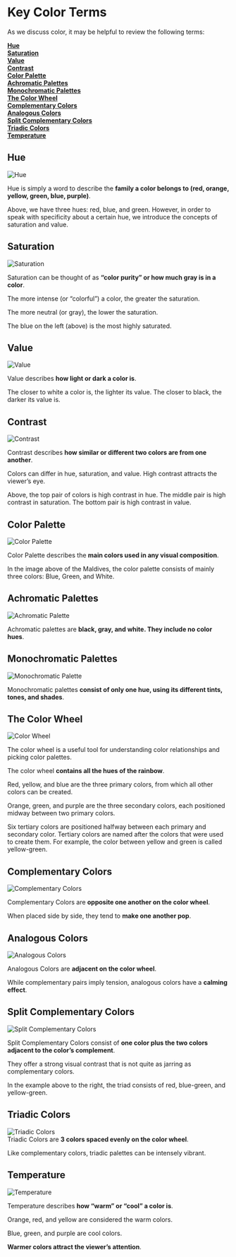 # Key Color Terms

As we discuss color, it may be helpful to review the following terms:

**[Hue](#hue)**  
**[Saturation](#saturation)**  
**[Value](#value)**  
**[Contrast](#contrast)**  
**[Color Palette](#color-palette)**  
**[Achromatic Palettes](#achromatic-palettes)**  
**[Monochromatic Palettes](#monochromatic-palettes)**  
**[The Color Wheel](#the-color-wheel)**  
**[Complementary Colors](#complementary-colors)**  
**[Analogous Colors](#analogous-colors)**  
**[Split Complementary Colors](#split-complementary-colors)**  
**[Triadic Colors](#triadic-colors)**  
**[Temperature](#temperature)**


## Hue 
![Hue](https://files.slack.com/files-pri/T0HTW3H0V-F01CZ1KB75K/untitled_drawing.png?pub_secret=4810fd30fb)

Hue is simply a word to describe the **family a color belongs to (red, orange, yellow, green, blue, purple)**. 
 
Above, we have three hues: red, blue, and green. However, in order to speak with specificity about a certain hue, we introduce the concepts of saturation and value.

## Saturation
![Saturation](https://files.slack.com/files-pri/T0HTW3H0V-F01CSPL15NJ/saturation.png?pub_secret=9bb67040ee)

Saturation can be thought of as **“color purity” or how much gray is in a color**. 

The more intense (or “colorful”) a color, the greater the saturation. 

The more neutral (or gray), the lower the saturation. 

The blue on the left (above) is the most highly saturated.


## Value
![Value](https://files.slack.com/files-pri/T0HTW3H0V-F01CZGNN1DG/value.png?pub_secret=f5405e8212)

Value describes **how light or dark a color is**. 

The closer to white a color is, the lighter its value. The closer to black, the darker its value is. 


## Contrast
![Contrast](https://files.slack.com/files-pri/T0HTW3H0V-F01D5P5RP7W/hue__4_.png?pub_secret=8e202df293)

Contrast describes **how similar or different two colors are from one another**. 

Colors can differ in hue, saturation, and value. High contrast attracts the viewer’s eye. 

Above, the top pair of colors is high contrast in hue. The middle pair is high contrast in saturation. The bottom pair is high contrast in value.


## Color Palette
![Color Palette](https://files.slack.com/files-pri/T0HTW3H0V-F01DC7ZAKMX/maldives-1993704_640.jpg?pub_secret=2826e6ba51)

Color Palette describes the **main colors used in any visual composition**. 

In the image above of the Maldives, the color palette consists of mainly three colors: Blue, Green, and White. 

## Achromatic Palettes
![Achromatic Palette](https://files.slack.com/files-pri/T0HTW3H0V-F01CST25A22/elephant-2870777_640.jpg?pub_secret=e0d6cad941)

Achromatic palettes are **black, gray, and white. They include no color hues**.

## Monochromatic Palettes
![Monochromatic Palette](https://files.slack.com/files-pri/T0HTW3H0V-F01CZKJFE4A/bear-5370168_1280.jpg?pub_secret=81f5bdf6cc)

Monochromatic palettes **consist of only one hue, using its different tints, tones, and shades**.

## The Color Wheel
![Color Wheel](https://files.slack.com/files-pri/T0HTW3H0V-F01CT1S9APQ/color_wheel.png?pub_secret=e02080c92f)

The color wheel is a useful tool for understanding color relationships and picking color palettes. 

The color wheel **contains all the hues of the rainbow**. 

Red, yellow, and blue are the three primary colors, from which all other colors can be created. 

Orange, green, and purple are the three secondary colors, each positioned midway between two primary colors. 

Six tertiary colors are positioned halfway between each primary and secondary color. Tertiary colors are named after the colors that were used to create them. For example, the color between yellow and green is called yellow-green.

## Complementary Colors
![Complementary Colors](https://files.slack.com/files-pri/T0HTW3H0V-F01CZ04N70D/color_wheel__12_.png?pub_secret=a8504ff0c4)

Complementary Colors are **opposite one another on the color wheel**. 

When placed side by side, they tend to **make one another pop**.

## Analogous Colors
![Analogous Colors](https://files.slack.com/files-pri/T0HTW3H0V-F01DEM2B7KK/color_wheel__11_.png?pub_secret=abe2233bee)  

Analogous Colors are **adjacent on the color wheel**. 

While complementary pairs imply tension, analogous colors have a **calming effect**.

## Split Complementary Colors
![Split Complementary Colors](https://files.slack.com/files-pri/T0HTW3H0V-F01CYV8EG0M/color_wheel__10_.png?pub_secret=562041a7c8)  

Split Complementary Colors consist of **one color plus the two colors adjacent to the color’s complement**. 

They offer a strong visual contrast that is not quite as jarring as complementary colors.

In the example above to the right, the triad consists of red, blue-green, and yellow-green.

## Triadic Colors
![Triadic Colors](https://files.slack.com/files-pri/T0HTW3H0V-F01CVA8L11U/color_wheel__9_.png?pub_secret=c89d8c24f9)  
Triadic Colors are **3 colors spaced evenly on the color wheel**. 

Like complementary colors, triadic palettes can be intensely vibrant. 

## Temperature
![Temperature](https://files.slack.com/files-pri/T0HTW3H0V-F01CVBAHQK0/color_wheel__15_.png?pub_secret=365fef5128)  

Temperature describes **how “warm” or “cool” a color is**. 

Orange, red, and yellow are considered the warm colors. 

Blue, green, and purple are cool colors. 

**Warmer colors attract the viewer’s attention**.
